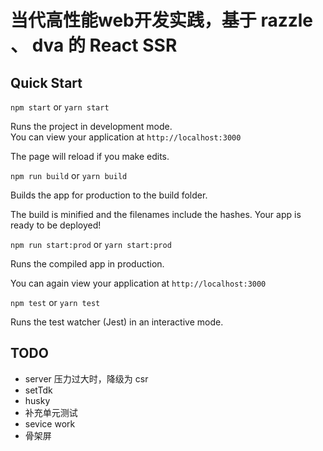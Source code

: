 # 当代高性能web开发实践，基于 razzle 、 dva 的 React SSR

## Quick Start



`npm start` or `yarn start`

Runs the project in development mode.  
You can view your application at `http://localhost:3000`

The page will reload if you make edits.

`npm run build` or `yarn build`

Builds the app for production to the build folder.

The build is minified and the filenames include the hashes.
Your app is ready to be deployed!

`npm run start:prod` or `yarn start:prod`

Runs the compiled app in production.

You can again view your application at `http://localhost:3000`

`npm test` or `yarn test`

Runs the test watcher (Jest) in an interactive mode.


## TODO

- server 压力过大时，降级为 csr
- setTdk
- husky
- 补充单元测试
- sevice work
- 骨架屏
